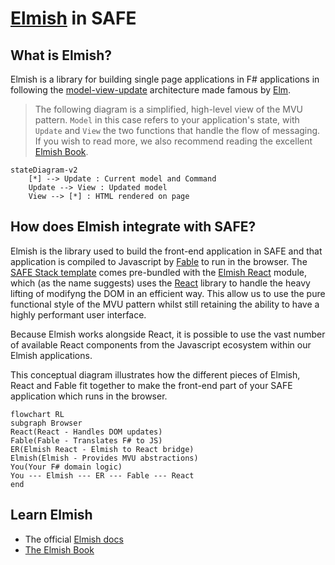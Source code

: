 # [Elmish](https://elmish.github.io/elmish) in SAFE

## What is Elmish?

Elmish is a library for building single page applications in F# applications in following the [model-view-update](https://guide.elm-lang.org/architecture/) architecture made famous by [Elm](http://elm-lang.org).

> The following diagram is a simplified, high-level view of the MVU pattern. `Model` in this case refers to your application's state, with `Update` and `View` the two functions that handle the flow of messaging. If you wish to read more, we also recommend reading the excellent [Elmish Book](https://zaid-ajaj.github.io/the-elmish-book/#/chapters/elm/the-architecture).

```mermaid
stateDiagram-v2
    [*] --> Update : Current model and Command
    Update --> View : Updated model
    View --> [*] : HTML rendered on page
```

## How does Elmish integrate with SAFE?
Elmish is the library used to build the front-end application in SAFE and that application is compiled to Javascript by [Fable](component-fable.md) to run in the browser. The [SAFE Stack template](template-overview.md) comes pre-bundled with the [Elmish React](https://elmish.github.io/react/) module, which (as the name suggests) uses the [React](https://reactjs.org/) library to handle the heavy lifting of modifyng the DOM in an efficient way. This allow us to use the pure functional style of the MVU pattern whilst still retaining the ability to have a highly performant user interface.

Because Elmish works alongside React, it is possible to use the vast number of available React components from the Javascript ecosystem within our Elmish applications.

This conceptual diagram illustrates how the different pieces of Elmish, React and Fable fit together to make the front-end part of your SAFE application which runs in the browser.

```mermaid
flowchart RL
subgraph Browser
React(React - Handles DOM updates)
Fable(Fable - Translates F# to JS)
ER(Elmish React - Elmish to React bridge)
Elmish(Elmish - Provides MVU abstractions)
You(Your F# domain logic)
You --- Elmish --- ER --- Fable --- React
end
```

## Learn Elmish

 - The official [Elmish docs](https://elmish.github.io/elmish/)
 - [The Elmish Book](https://zaid-ajaj.github.io/the-elmish-book)
